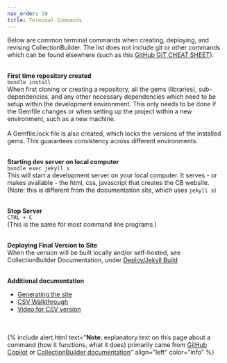 ```yaml
---
nav_order: 10
title: Terminal Commands
---
```

Below are common terminal commands when creating, deploying, and revising CollectionBuilder. The list does not include git or other commands which can be found elsewhere (such as this [GitHub GIT CHEAT SHEET](https://education.github.com/git-cheat-sheet-education.pdf)).
<br><br>

**First time repository created**<br>
`bundle install`<br>
When first cloning or creating a repository, all the gems (libraries), sub-dependencies, and any other necessary dependencies which need to be setup within the development environment. This only needs to be done if the Gemfile changes or when setting up the project within a new environment, such as a new machine.
<br><br>
A Gemfile.lock file is also created, which locks the versions of the installed gems. This guarantees consistency across different environments. 
<br><br>  

**Starting dev server on local computer**<br>
`bundle exec jekyll s` <br>This will start a development server on your local computer. It serves - or makes available - the html, css, javascript that creates the CB website. (Note: this is different from the documentation site, which uses `jekyll s`)
<br><br>  

**Stop Server**<br>
`CTRL + C` <br>
(This is the same for most command line programs.) 
<br><br>

**Deploying Final Version to Site**<br>
When the version will be built locally and/or self-hosted, see CollectionBuilder Documentation, under [Deploy/Jekyll Build](https://collectionbuilder.github.io/cb-docs/docs/deploy/build/)  
<br>

**Additional documentation**<br>
- [Generating the site](https://collectionbuilder.github.io/cb-docs/docs/repository/generate)
- [CSV Walkthrough](https://collectionbuilder.github.io/cb-docs/docs/walkthroughs/csv-walkthrough/#13-run-the-bundle-exec-jekyll-serve-command-to-generate-your-site-video-version)
- [Video for CSV version](https://www.youtube.com/watch?v=Shqm2Uwk4K8&list=PLt9zT3xACQo6aLD8ayLFOGp5T_mEw3tMQ&index=13)  
<br><br>


{% include alert.html text="**Note**: explanatory text on this page about a command (how it functions, what it does) primarily came from [GitHub Copilot](https://github.com/features/copilot) or [CollectionBuilder documentation](https://collectionbuilder.github.io/cb-docs/)" align="left" color="info" %}

